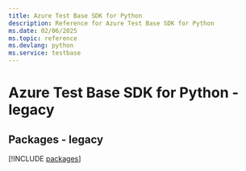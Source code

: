 ```yaml
---
title: Azure Test Base SDK for Python
description: Reference for Azure Test Base SDK for Python
ms.date: 02/06/2025
ms.topic: reference
ms.devlang: python
ms.service: testbase
---
```

# Azure Test Base SDK for Python - legacy
## Packages - legacy
[!INCLUDE [packages](test-base-index.md)]